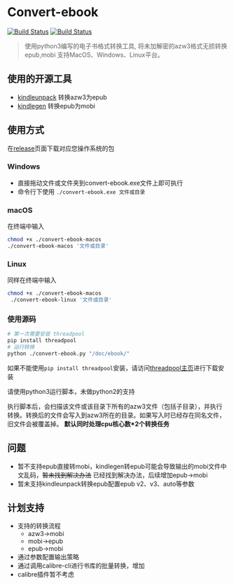 # Convert-ebook 
[![Build Status][travis-ci]][travis-ci]
[![Build Status][appveyor]][appveyor]

>使用python3编写的电子书格式转换工具,
将未加解密的azw3格式无损转换epub,mobi
> 支持MacOS、Windows、Linux平台。


## 使用的开源工具
- [kindleunpack](https://github.com/kevinhendricks/KindleUnpack) 转换azw3为epub
- [kindlegen](http://www.amazon.com/gp/feature.html?docId=1000765211) 转换epub为mobi

## 使用方式
  
  在[release](https://github.com/Yihy/convert-ebook/releases)页面下载对应您操作系统的包
  
  ### Windows
  
  - 直接拖动文件或文件夹到convert-ebook.exe文件上即可执行
  - 命令行下使用 `./convert-ebook.exe 文件或目录`
  
  ### macOS
  
  在终端中输入
  ```bash
  chmod +x ./convert-ebook-macos
  ./convert-ebook-macos '文件或目录'
  ```
  
  ### Linux
  
  同样在终端中输入
  
   ```bash
   chmod +x ./convert-ebook-macos
    ./convert-ebook-linux '文件或目录'
   ```
  
  ### 使用源码
  ```bash
  # 第一次需要安装 threadpool
  pip install threadpool
  # 运行转换
  python ./convert-ebook.py "/doc/ebook/"
  ```
 如果不能使用`pip install threadpool`安装，请访问[threadpool主页](https://chrisarndt.de/projects/threadpool/)进行下载安装
 
请使用python3运行脚本，未做python2的支持
 
 执行脚本后，会扫描该文件或该目录下所有的azw3文件（包括子目录），并执行转换。转换后的文件会写入到azw3所在的目录。如果写入时已经存在同名文件，旧文件会被覆盖掉。
 **默认同时处理cpu核心数*2个转换任务**


## 问题
- 暂不支持epub直接转mobi，kindlegen转epub可能会导致输出的mobi文件中文乱码，~~暂未找到解决办法~~ 已经找到解决办法，后续增加epub->mobi
- 暂未支持kindleunpack转换epub配置epub v2、v3、auto等参数

## 计划支持
- 支持的转换流程
   - azw3->mobi
   - mobi->epub
   - epub->mobi
- 通过参数配置输出策略
- 通过调用calibre-cli进行书库的批量转换，增加
- calibre插件暂不考虑

[latest-release]: https://github.com/Yihy/convert-ebook/releases/latest?svg=true
[travis-ci]: https://travis-ci.org/Yihy/convert-ebook.svg?branch=master
[appveyor]: https://ci.appveyor.com/api/projects/status/hsl74dpd01y3rsht?svg=true
